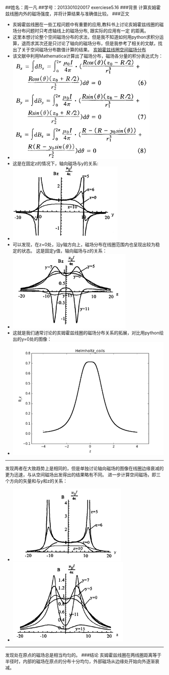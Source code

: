 ##姓名：周一凡
##学号：2013301020017
exerciese5.16
###背景
计算亥姆霍兹线圈内外的磁场强度，并将计算结果与准确值比较。
###正文
 - 亥姆霍兹线圈在一些工程问题中有重要的应用,教科书上讨论亥姆霍兹线圈的磁场分布问题时只考虑轴线上的磁场分布, 跟实际的应用有一定
的距离。
 - 这里本想讨论整个空间磁场分布的求法，但是我不知道如何用python求积分运算，退而求其次还是只讨论了轴向的磁场分布，但是我参考了相关的文献，找出了关于空间磁场分布数值计算的结果。
[亥姆霍兹线圈空间磁场分布](https://github.com/fxdhi/computationalphysics_N2013301020017/blob/master/chapter5/%E4%BA%A5%E5%A7%86%E9%9C%8D%E5%85%B9%E7%BA%BF%E5%9C%88%E7%A9%BA%E9%97%B4%E7%9A%84%E7%A3%81%E5%9C%BA%E5%88%86%E5%B8%83.pdf)
 - 该文献中利用Mathematica计算出了磁场分布，磁场各分量的积分表达式为：
 - ![](https://raw.githubusercontent.com/fxdhi/computationalphysics_N2013301020017/master/chapter5/exercise5.16.2.PNG)
 - 这是在固定z的情况下，轴向磁场与y的关系:
 - ![enter image description here](https://raw.githubusercontent.com/fxdhi/computationalphysics_N2013301020017/master/chapter5/exercise5.16.3.PNG) 
 - 可以发现，在z=0处，沿y轴方向上，磁场分布在线圈范围内也呈现出较为稳定的状态。
 这是固定y值，轴向磁场与z的关系：
 - ![enter image description here](https://raw.githubusercontent.com/fxdhi/computationalphysics_N2013301020017/master/chapter5/exercise5.16.4.PNG) 
 - 这就是我们通常讨论的亥姆霍兹线圈的磁场分布关系的拓展，对比用python绘出的y=0处的图像：
 - ![enter image description here](https://raw.githubusercontent.com/fxdhi/computationalphysics_N2013301020017/master/chapter5/exercise5.16.1.png) 
 
 -------
 发现两者在大致趋势上是相同的，但是单独讨论轴向磁场的图像在线圈边缘衰减的更为迅速，与从空间磁场出发得出的结果略有不同。
 进一步计算空间磁场，即三个方向的矢量和与y和z的关系：
 - ![enter image description here](https://raw.githubusercontent.com/fxdhi/computationalphysics_N2013301020017/master/chapter5/exercise5.16.5.PNG) 
 - ![enter image description here](https://raw.githubusercontent.com/fxdhi/computationalphysics_N2013301020017/master/chapter5/exercise5.16.6.PNG)

------- 
发现处在原点的磁场总是相当均匀的。
###结论
亥姆霍兹线圈在两线圈距离等于半径时，内部的磁场在原点的分布十分均匀，外部磁场从边缘处开始向外逐渐衰减。







